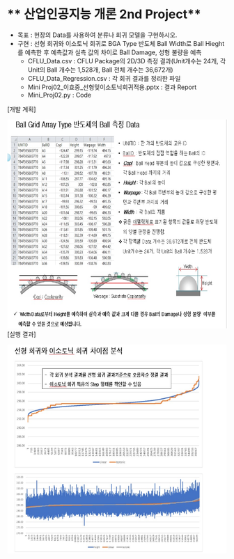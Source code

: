 # ** 산업인공지능 개론 2nd Project** 

- 목표 : 현장의 Data를 사용하여 분류나 회귀 모델을 구현하시오. 
- 구현 : 선형 회귀와 이소토닉 회귀로 BGA Type 반도체 Ball Width로 Ball Hieght를 예측한 후 예측값과 실측 값의 차이로 Ball Damage, 성형 불량을 예측
   + CFLU_Data.csv : CFLU Package의 2D/3D 측정 결과(Unit개수는 24개, 각 Unit의 Ball 개수는 1,528개, Ball 전체 개수는 36,672개)
   + CFLU_Data_Regression.csv : 각 회귀 결과를 정리한 파일
   + Mini Proj02_이효중_선형및이소토닉회귀적용.pptx : 결과 Report
   + Mini_Proj02.py : Code


[개발 계획]</p>
<img src="./PreDefine.jpg"  width="640" height="480">  
[실행 결과]</p>
<img src="./Result.jpg"  width="640" height="480"> 

<p align="center">
 
</p>
</br>